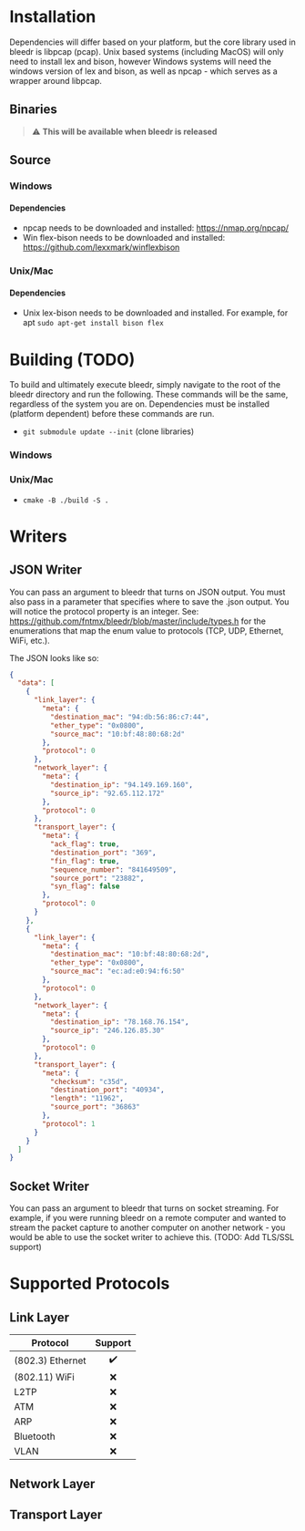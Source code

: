 # Installation
Dependencies will differ based on your platform, but the core library used in bleedr is libpcap (pcap). Unix based systems (including MacOS) will only need to install lex and bison, however Windows systems will need the windows version of lex and bison, as well as npcap - which serves as a wrapper around libpcap.

## Binaries 
> :warning: **This will be available when bleedr is released**


## Source

### Windows
#### Dependencies
* npcap needs to be downloaded and installed: https://nmap.org/npcap/
* Win flex-bison needs to be downloaded and installed: https://github.com/lexxmark/winflexbison

### Unix/Mac
#### Dependencies

* Unix lex-bison needs to be downloaded and installed. For example, for apt ```sudo apt-get install bison flex```

# Building (TODO)

To build and ultimately execute bleedr, simply navigate to the root of the bleedr directory and run the following. These commands will be the same, regardless of the system you are on. Dependencies must be installed (platform dependent) before these commands are run.

* ```git submodule update --init``` (clone libraries)


### Windows

### Unix/Mac
* ```cmake -B ./build -S .```

# Writers
## JSON Writer
You can pass an argument to bleedr that turns on JSON output. You must also pass in a parameter that specifies where to save the .json output. You will notice the protocol property is an integer. See: https://github.com/fntmx/bleedr/blob/master/include/types.h for the enumerations that map the enum value to protocols (TCP, UDP, Ethernet, WiFi, etc.). 

The JSON looks like so:
```json
{
  "data": [
    {
      "link_layer": {
        "meta": {
          "destination_mac": "94:db:56:86:c7:44",
          "ether_type": "0x0800",
          "source_mac": "10:bf:48:80:68:2d"
        },
        "protocol": 0
      },
      "network_layer": {
        "meta": {
          "destination_ip": "94.149.169.160",
          "source_ip": "92.65.112.172"
        },
        "protocol": 0
      },
      "transport_layer": {
        "meta": {
          "ack_flag": true,
          "destination_port": "369",
          "fin_flag": true,
          "sequence_number": "841649509",
          "source_port": "23882",
          "syn_flag": false
        },
        "protocol": 0
      }
    },
    {
      "link_layer": {
        "meta": {
          "destination_mac": "10:bf:48:80:68:2d",
          "ether_type": "0x0800",
          "source_mac": "ec:ad:e0:94:f6:50"
        },
        "protocol": 0
      },
      "network_layer": {
        "meta": {
          "destination_ip": "78.168.76.154",
          "source_ip": "246.126.85.30"
        },
        "protocol": 0
      },
      "transport_layer": {
        "meta": {
          "checksum": "c35d",
          "destination_port": "40934",
          "length": "11962",
          "source_port": "36863"
        },
        "protocol": 1
      }
    }
  ]
}
```

## Socket Writer
You can pass an argument to bleedr that turns on socket streaming. For example, if you were running bleedr on a remote computer and wanted to stream the packet capture to another computer on another network - you would be able to use the socket writer to achieve this. (TODO: Add TLS/SSL support)

# Supported Protocols

## Link Layer
| Protocol          | Support         
| ------------------|:---------------------:| 
| (802.3) Ethernet  | :heavy_check_mark:    |
| (802.11) WiFi     | :x:                   |
| L2TP              | :x:                   |
| ATM               | :x:                   |
| ARP               | :x:                   |
| Bluetooth         | :x:                   |
| VLAN              | :x:                   |

## Network Layer

## Transport Layer